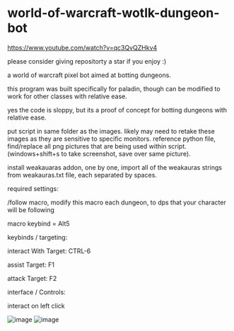 # world-of-warcraft-wotlk-dungeon-bot

https://www.youtube.com/watch?v=qc3QvQZHkv4

please consider giving repositorty a star if you enjoy :)

a world of warcraft pixel bot aimed at botting dungeons.

this program was built specifically for paladin, though can be modified to work for other classes with relative ease.

yes the code is sloppy, but its a proof of concept for botting dungeons with relative ease.

put script in same folder as the images. likely may need to retake these images as they are sensitive to specific monitors.
reference python file, find/replace all png pictures that are being used within script. (windows+shift+s to take screenshot, save over same picture).

install weakauaras addon, one by one, import all of the weakauras strings from weakauras.txt file, each separated by spaces.

required settings:

/follow macro, modify this macro each dungeon, to dps that your character will be following

macro keybind = Alt5
  
keybinds / targeting:

interact With Target: CTRL-6

assist Target: F1

attack Target: F2

interface / Controls:

interact on left click
  
![image](https://user-images.githubusercontent.com/95959417/198861122-0e000cb5-4553-4466-98c8-bdd01f550a0d.png)
![image](https://user-images.githubusercontent.com/95959417/198861184-c18ddd87-f51f-48c3-9f7b-d2c3512f389a.png)

